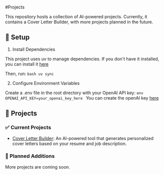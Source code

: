 #Projects

This repository hosts a collection of AI-powered projects. Currently, it contains a Cover Letter Builder, with more projects planned in the future.

## 🔧 Setup

1. Install Dependencies

This project uses uv to manage dependencies.
If you don't have it installed, you can install it [here](https://docs.astral.sh/uv/getting-started/installation/)

Then, run:
`bash
    uv sync
    `

2. Configure Environment Variables

Create a .env file in the root directory with your OpenAI API key:
`env
    OPENAI_API_KEY=your_openai_key_here
    `
You can create the openAI key [here](https://platform.openai.com/api-keys)

## 📁 Projects

### ✅ Current Projects

- [Cover Letter Builder](cover_letter/README.md):
  An AI-powered tool that generates personalized cover letters based on your resume and job description.

### 🚧 Planned Additions

More projects are coming soon.

